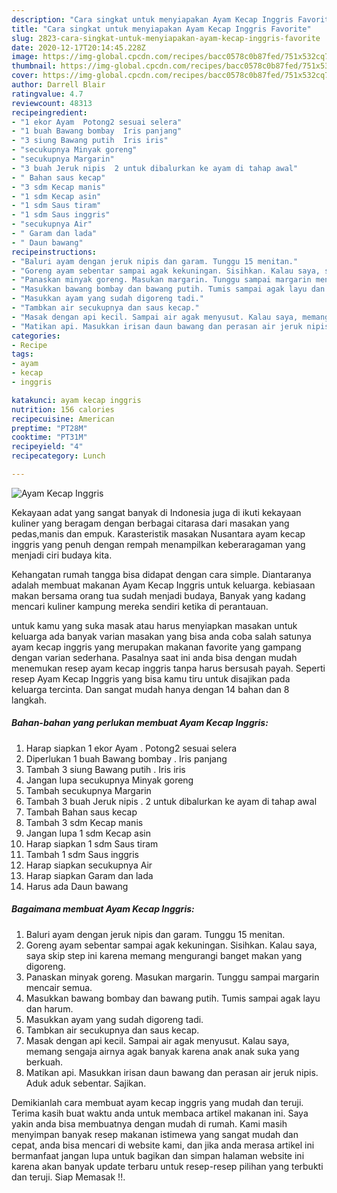 ```yaml
---
description: "Cara singkat untuk menyiapakan Ayam Kecap Inggris Favorite"
title: "Cara singkat untuk menyiapakan Ayam Kecap Inggris Favorite"
slug: 2823-cara-singkat-untuk-menyiapakan-ayam-kecap-inggris-favorite
date: 2020-12-17T20:14:45.228Z
image: https://img-global.cpcdn.com/recipes/bacc0578c0b87fed/751x532cq70/ayam-kecap-inggris-foto-resep-utama.jpg
thumbnail: https://img-global.cpcdn.com/recipes/bacc0578c0b87fed/751x532cq70/ayam-kecap-inggris-foto-resep-utama.jpg
cover: https://img-global.cpcdn.com/recipes/bacc0578c0b87fed/751x532cq70/ayam-kecap-inggris-foto-resep-utama.jpg
author: Darrell Blair
ratingvalue: 4.7
reviewcount: 48313
recipeingredient:
- "1 ekor Ayam  Potong2 sesuai selera"
- "1 buah Bawang bombay  Iris panjang"
- "3 siung Bawang putih  Iris iris"
- "secukupnya Minyak goreng"
- "secukupnya Margarin"
- "3 buah Jeruk nipis  2 untuk dibalurkan ke ayam di tahap awal"
- " Bahan saus kecap"
- "3 sdm Kecap manis"
- "1 sdm Kecap asin"
- "1 sdm Saus tiram"
- "1 sdm Saus inggris"
- "secukupnya Air"
- " Garam dan lada"
- " Daun bawang"
recipeinstructions:
- "Baluri ayam dengan jeruk nipis dan garam. Tunggu 15 menitan."
- "Goreng ayam sebentar sampai agak kekuningan. Sisihkan. Kalau saya, saya skip step ini karena memang mengurangi banget makan yang digoreng."
- "Panaskan minyak goreng. Masukan margarin. Tunggu sampai margarin mencair semua."
- "Masukkan bawang bombay dan bawang putih. Tumis sampai agak layu dan harum."
- "Masukkan ayam yang sudah digoreng tadi."
- "Tambkan air secukupnya dan saus kecap."
- "Masak dengan api kecil. Sampai air agak menyusut. Kalau saya, memang sengaja airnya agak banyak karena anak anak suka yang berkuah."
- "Matikan api. Masukkan irisan daun bawang dan perasan air jeruk nipis. Aduk aduk sebentar. Sajikan."
categories:
- Recipe
tags:
- ayam
- kecap
- inggris

katakunci: ayam kecap inggris 
nutrition: 156 calories
recipecuisine: American
preptime: "PT28M"
cooktime: "PT31M"
recipeyield: "4"
recipecategory: Lunch

---
```



![Ayam Kecap Inggris](https://img-global.cpcdn.com/recipes/bacc0578c0b87fed/751x532cq70/ayam-kecap-inggris-foto-resep-utama.jpg)

Kekayaan adat yang sangat banyak di Indonesia juga di ikuti kekayaan kuliner yang beragam dengan berbagai citarasa dari masakan yang pedas,manis dan empuk. Karasteristik masakan Nusantara ayam kecap inggris yang penuh dengan rempah menampilkan keberaragaman yang menjadi ciri budaya kita.




Kehangatan rumah tangga bisa didapat dengan cara simple. Diantaranya adalah membuat makanan Ayam Kecap Inggris untuk keluarga. kebiasaan makan bersama orang tua sudah menjadi budaya, Banyak yang kadang mencari kuliner kampung mereka sendiri ketika di perantauan.

untuk kamu yang suka masak atau harus menyiapkan masakan untuk keluarga ada banyak varian masakan yang bisa anda coba salah satunya ayam kecap inggris yang merupakan makanan favorite yang gampang dengan varian sederhana. Pasalnya saat ini anda bisa dengan mudah menemukan resep ayam kecap inggris tanpa harus bersusah payah.
Seperti resep Ayam Kecap Inggris yang bisa kamu tiru untuk disajikan pada keluarga tercinta. Dan sangat mudah hanya dengan 14 bahan dan 8 langkah.


<!--inarticleads1-->

##### Bahan-bahan yang perlukan membuat Ayam Kecap Inggris:

1. Harap siapkan 1 ekor Ayam . Potong2 sesuai selera
1. Diperlukan 1 buah Bawang bombay . Iris panjang
1. Tambah 3 siung Bawang putih . Iris iris
1. Jangan lupa secukupnya Minyak goreng
1. Tambah secukupnya Margarin
1. Tambah 3 buah Jeruk nipis . 2 untuk dibalurkan ke ayam di tahap awal
1. Tambah  Bahan saus kecap
1. Tambah 3 sdm Kecap manis
1. Jangan lupa 1 sdm Kecap asin
1. Harap siapkan 1 sdm Saus tiram
1. Tambah 1 sdm Saus inggris
1. Harap siapkan secukupnya Air
1. Harap siapkan  Garam dan lada
1. Harus ada  Daun bawang




<!--inarticleads2-->

##### Bagaimana membuat  Ayam Kecap Inggris:

1. Baluri ayam dengan jeruk nipis dan garam. Tunggu 15 menitan.
1. Goreng ayam sebentar sampai agak kekuningan. Sisihkan. Kalau saya, saya skip step ini karena memang mengurangi banget makan yang digoreng.
1. Panaskan minyak goreng. Masukan margarin. Tunggu sampai margarin mencair semua.
1. Masukkan bawang bombay dan bawang putih. Tumis sampai agak layu dan harum.
1. Masukkan ayam yang sudah digoreng tadi.
1. Tambkan air secukupnya dan saus kecap.
1. Masak dengan api kecil. Sampai air agak menyusut. Kalau saya, memang sengaja airnya agak banyak karena anak anak suka yang berkuah.
1. Matikan api. Masukkan irisan daun bawang dan perasan air jeruk nipis. Aduk aduk sebentar. Sajikan.




Demikianlah cara membuat ayam kecap inggris yang mudah dan teruji. Terima kasih buat waktu anda untuk membaca artikel makanan ini. Saya yakin anda bisa membuatnya dengan mudah di rumah. Kami masih menyimpan banyak resep makanan istimewa yang sangat mudah dan cepat, anda bisa mencari di website kami, dan jika anda merasa artikel ini bermanfaat jangan lupa untuk bagikan dan simpan halaman website ini karena akan banyak update terbaru untuk resep-resep pilihan yang terbukti dan teruji. Siap Memasak !!. 

